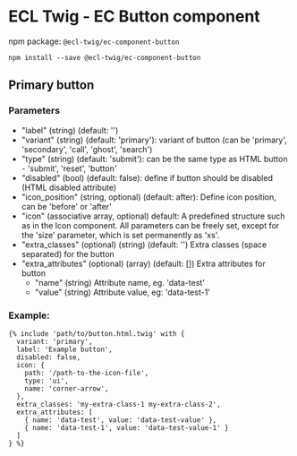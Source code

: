 # ECL Twig - EC Button component

npm package: `@ecl-twig/ec-component-button`

```shell
npm install --save @ecl-twig/ec-component-button
```

## Primary button

### Parameters

- "label" (string) (default: '')
- "variant" (string) (default: 'primary'): variant of button (can be 'primary', 'secondary', 'call', 'ghost', 'search')
- "type" (string) (default: 'submit'): can be the same type as HTML button - 'submit', 'reset', 'button'
- "disabled" (bool) (default: false): define if button should be disabled (HTML disabled attribute)
- "icon_position" (string, optional) (default: after): Define icon position, can be 'before' or 'after'
- "icon" (associative array, optional) default: A predefined structure such as in the Icon component. All parameters can be freely set, except for the 'size' parameter, which is set permanently as 'xs'.
- "extra_classes" (optional) (string) (default: '') Extra classes (space separated) for the button
- "extra_attributes" (optional) (array) (default: []) Extra attributes for button
  - "name" (string) Attribute name, eg. 'data-test'
  - "value" (string) Attribute value, eg: 'data-test-1'

### Example:

<!-- prettier-ignore -->
```twig
{% include 'path/to/button.html.twig' with { 
  variant: 'primary', 
  label: 'Example button', 
  disabled: false, 
  icon: { 
    path: '/path-to-the-icon-file', 
    type: 'ui', 
    name: 'corner-arrow', 
  }, 
  extra_classes: 'my-extra-class-1 my-extra-class-2', 
  extra_attributes: [ 
    { name: 'data-test', value: 'data-test-value' }, 
    { name: 'data-test-1', value: 'data-test-value-1' } 
  ] 
} %}
```
